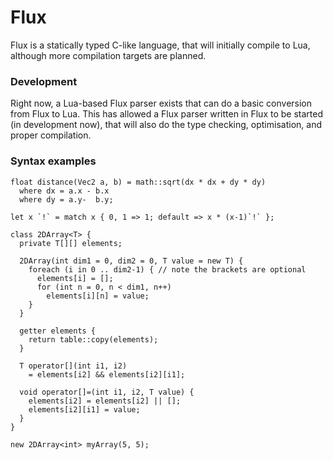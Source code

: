 # Flux

Flux is a statically typed C-like language, that will initially compile to Lua, although more compilation targets are planned.

### Development

Right now, a Lua-based Flux parser exists that can do a basic conversion from Flux to Lua.
This has allowed a Flux parser written in Flux to be started (in development now), that will also do the type checking, optimisation, and proper compilation.

### Syntax examples

```
float distance(Vec2 a, b) = math::sqrt(dx * dx + dy * dy)
  where dx = a.x - b.x
  where dy = a.y-  b.y;
```

```
let x `!` = match x { 0, 1 => 1; default => x * (x-1)`!` };
```

```
class 2DArray<T> {
  private T[][] elements;
  
  2DArray(int dim1 = 0, dim2 = 0, T value = new T) {
    foreach (i in 0 .. dim2-1) { // note the brackets are optional
      elements[i] = [];
      for (int n = 0, n < dim1, n++)
        elements[i][n] = value;
    }
  }
  
  getter elements {
    return table::copy(elements);
  }
  
  T operator[](int i1, i2)
    = elements[i2] && elements[i2][i1];
  
  void operator[]=(int i1, i2, T value) {
    elements[i2] = elements[i2] || [];
    elements[i2][i1] = value;
  }
}

new 2DArray<int> myArray(5, 5);
```
